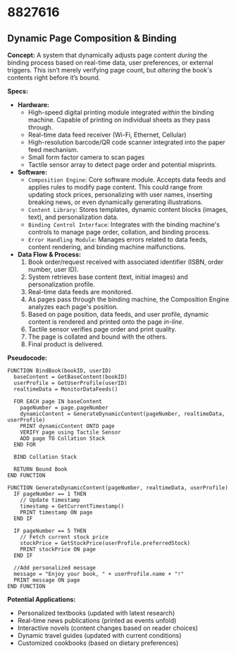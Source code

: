 # 8827616

## Dynamic Page Composition & Binding

**Concept:** A system that dynamically adjusts page content *during* the binding process based on real-time data, user preferences, or external triggers. This isn’t merely verifying page count, but *altering* the book's contents right before it’s bound.

**Specs:**

*   **Hardware:**
    *   High-speed digital printing module integrated *within* the binding machine. Capable of printing on individual sheets as they pass through.
    *   Real-time data feed receiver (Wi-Fi, Ethernet, Cellular)
    *   High-resolution barcode/QR code scanner integrated into the paper feed mechanism.
    *   Small form factor camera to scan pages
    *   Tactile sensor array to detect page order and potential misprints.
*   **Software:**
    *   `Composition Engine`: Core software module. Accepts data feeds and applies rules to modify page content. This could range from updating stock prices, personalizing with user names, inserting breaking news, or even dynamically generating illustrations.
    *   `Content Library`: Stores templates, dynamic content blocks (images, text), and personalization data.
    *   `Binding Control Interface`: Integrates with the binding machine's controls to manage page order, collation, and binding process.
    *   `Error Handling Module`: Manages errors related to data feeds, content rendering, and binding machine malfunctions.
*   **Data Flow & Process:**
    1.  Book order/request received with associated identifier (ISBN, order number, user ID).
    2.  System retrieves base content (text, initial images) and personalization profile.
    3.  Real-time data feeds are monitored.
    4.  As pages pass through the binding machine, the Composition Engine analyzes each page's position.
    5.  Based on page position, data feeds, and user profile, dynamic content is rendered and printed onto the page *in-line*.
    6.  Tactile sensor verifies page order and print quality.
    7.  The page is collated and bound with the others.
    8.  Final product is delivered.

**Pseudocode:**

```
FUNCTION BindBook(bookID, userID)
  baseContent = GetBaseContent(bookID)
  userProfile = GetUserProfile(userID)
  realtimeData = MonitorDataFeeds()

  FOR EACH page IN baseContent
    pageNumber = page.pageNumber
    dynamicContent = GenerateDynamicContent(pageNumber, realtimeData, userProfile)
    PRINT dynamicContent ONTO page
    VERIFY page using Tactile Sensor
    ADD page TO Collation Stack
  END FOR

  BIND Collation Stack

  RETURN Bound Book
END FUNCTION

FUNCTION GenerateDynamicContent(pageNumber, realtimeData, userProfile)
  IF pageNumber == 1 THEN
    // Update timestamp
    timestamp = GetCurrentTimestamp()
    PRINT timestamp ON page
  END IF

  IF pageNumber == 5 THEN
    // Fetch current stock price
    stockPrice = GetStockPrice(userProfile.preferredStock)
    PRINT stockPrice ON page
  END IF

  //Add personalized message
  message = "Enjoy your book, " + userProfile.name + "!"
  PRINT message ON page
END FUNCTION
```

**Potential Applications:**

*   Personalized textbooks (updated with latest research)
*   Real-time news publications (printed as events unfold)
*   Interactive novels (content changes based on reader choices)
*   Dynamic travel guides (updated with current conditions)
*   Customized cookbooks (based on dietary preferences)